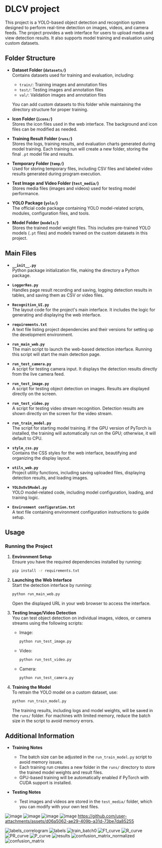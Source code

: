 # DLCV project

This project is a YOLO-based object detection and recognition system designed to perform real-time detection on images, videos, and camera feeds. The project provides a web interface for users to upload media and view detection results. It also supports model training and evaluation using custom datasets.

## Folder Structure

- **Dataset Folder (`datasets/`)**  
  Contains datasets used for training and evaluation, including:
  - `train/`: Training images and annotation files
  - `test/`: Testing images and annotation files
  - `val/`: Validation images and annotation files

  You can add custom datasets to this folder while maintaining the directory structure for proper training.

- **Icon Folder (`icons/`)**  
  Stores the icon files used in the web interface. The background and icon files can be modified as needed.

- **Training Result Folder (`runs/`)**  
  Stores the logs, training results, and evaluation charts generated during model training. Each training run will create a new folder, storing the final `.pt` model file and results.

- **Temporary Folder (`temp/`)**  
  Used for storing temporary files, including CSV files and labeled video results generated during program execution.

- **Test Image and Video Folder (`test_media/`)**  
  Stores media files (images and videos) used for testing model performance.

- **YOLO Package (`yolo/`)**  
  The official code package containing YOLO model-related scripts, modules, configuration files, and tools.

- **Model Folder (`models/`)**  
  Stores the trained model weight files. This includes pre-trained YOLO models (`.pt` files) and models trained on the custom datasets in this project.

## Main Files

- **`__init__.py`**  
  Python package initialization file, making the directory a Python package.

- **`LoggerRes.py`**  
  Handles page result recording and saving, logging detection results in tables, and saving them as CSV or video files.

- **`Recognition_UI.py`**  
  The layout code for the project's main interface. It includes the logic for generating and displaying the web interface.

- **`requirements.txt`**  
  A text file listing project dependencies and their versions for setting up the development environment.

- **`run_main_web.py`**  
  The main script to launch the web-based detection interface. Running this script will start the main detection page.

- **`run_test_camera.py`**  
  A script for testing camera input. It displays the detection results directly from the live camera feed.

- **`run_test_image.py`**  
  A script for testing object detection on images. Results are displayed directly on the screen.

- **`run_test_video.py`**  
  A script for testing video stream recognition. Detection results are shown directly on the screen for the video stream.

- **`run_train_model.py`**  
  The script for starting model training. If the GPU version of PyTorch is installed, the training will automatically run on the GPU; otherwise, it will default to CPU.

- **`style_css.py`**  
  Contains the CSS styles for the web interface, beautifying and organizing the display layout.

- **`utils_web.py`**  
  Project utility functions, including saving uploaded files, displaying detection results, and loading images.

- **`YOLOv8v5Model.py`**  
  YOLO model-related code, including model configuration, loading, and training logic.

- **`Environment configuration.txt`**  
  A text file containing environment configuration instructions to guide setup.

## Usage

### Running the Project

1. **Environment Setup**  
   Ensure you have the required dependencies installed by running:
   ```bash
   pip install -r requirements.txt
   ```

2. **Launching the Web Interface**  
   Start the detection interface by running:
   ```bash
   python run_main_web.py
   ```
   Open the displayed URL in your web browser to access the interface.

3. **Testing Image/Video Detection**  
   You can test object detection on individual images, videos, or camera streams using the following scripts:
   - Image:  
     ```bash
     python run_test_image.py
     ```
   - Video:  
     ```bash
     python run_test_video.py
     ```
   - Camera:  
     ```bash
     python run_test_camera.py
     ```

4. **Training the Model**  
   To retrain the YOLO model on a custom dataset, use:
   ```bash
   python run_train_model.py
   ```
   The training results, including logs and model weights, will be saved in the `runs/` folder. For machines with limited memory, reduce the batch size in the script to avoid memory errors.

## Additional Information

- **Training Notes**  
  - The batch size can be adjusted in the `run_train_model.py` script to avoid memory issues.
  - Each training run creates a new folder in the `runs/` directory to store the trained model weights and result files.
  - GPU-based training will be automatically enabled if PyTorch with CUDA support is installed.

- **Testing Notes**  
  - Test images and videos are stored in the `test_media/` folder, which you can modify with your own test files.

![image](https://github.com/user-attachments/assets/0c7d0aee-ef54-4c9b-9b3e-1a6bc00a265f)
![image](https://github.com/user-attachments/assets/ce57ca4d-a0e2-4143-877e-ca543dc78faf)
![image](https://github.com/user-attachments/assets/e632842b-8692-40f7-8873-62db2cdc403c)
![image](https://github.com/user-attachments/assets/b3d8cedb-c244-4cc4-bec1-a7a09e62acb4)
https://github.com/user-attachments/assets/d06a5062-ae29-409b-a31d-73be7da85255



![labels_correlogram](https://github.com/user-attachments/assets/33ad64ac-43e5-4437-b350-be17a9392d7b)
![labels](https://github.com/user-attachments/assets/dac66b05-205c-4546-8f74-40de31e386d4)
![train_batch0](https://github.com/user-attachments/assets/809e8a6e-d395-4155-aa54-a559c4eb3399)
![F1_curve](https://github.com/user-attachments/assets/96c6bb42-6b0a-45ab-91a2-cad44d8b174b)
![R_curve](https://github.com/user-attachments/assets/76c39530-5a80-4ec1-8b95-92c7610529aa)
![PR_curve](https://github.com/user-attachments/assets/442442de-9fb7-46ff-a9be-90e7de5eac43)
![P_curve](https://github.com/user-attachments/assets/6c6bfa3b-7fb7-43ef-8bea-936866b1f708)
![results](https://github.com/user-attachments/assets/f663ea40-44a3-4cb6-b158-07e0b4a324fd)
![confusion_matrix_normalized](https://github.com/user-attachments/assets/5bad7744-c27e-4cd3-a22f-1f2a85ce9c27)
![confusion_matrix](https://github.com/user-attachments/assets/6237d5d4-6b7b-4e6c-8140-f8ccfda452bf)
